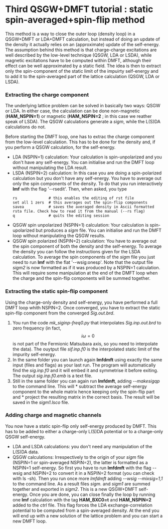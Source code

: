 # Third QSGW+DMFT tutorial : static spin-averaged+spin-flip method

This method is a way to close the outer loop (density loop) in a QSGW+DMFT or LDA+DMFT calculation, but instead of doing an update of the density it actually relies on an (approximate) update of the self-energy.
The assumption behind this method is that charge-charge excitations are well described by the low-level technique (QSGW, LDA or LSDA), while magnetic excitations have to be computed within DMFT, although their effect can be well approximated by a static field. The idea is then to extract only the spin-component of the static limit of the impuirty self-energy and to add it to the spin-averaged part of the lattice calculation (QSGW, LDA or LSDA).

### Extracting the charge component
The underlying lattice problem can be solved in basically two ways: QSGW or LDA. In either case, the calculation can be done non-magnetic (**HAM_NSPIN=1**) or magnetic (**HAM_NSPIN=2** ; in this case we reather speak of LSDA). The QSGW calculations generate a _sigm_, while the L(S)DA calculations do not.

Before starting the DMFT loop, one has to extrac the charge component from the low-level calculation. This has to be done for the density and, if you perform a QSGW calculation, for the self-energy.
* LDA (NSPIN=1) calculation:
   Your calculation is spin-unpolarized and you don't have any self-energy. You can initialise and run the DMFT loop without manipulating the LDA result.
* LSDA (NSPIN=2) calculation: 
   In this case you are doing a spin-polarized calculation but you don't have any self-energy. You have to average out only the spin components of the density. To do that you run interactively **lmf** with the flag '--rsedit'. Then, when asked, you type
   ~~~
   rs              # this enables the editing of rst file 
   set all 1 zers  # this averages out the spin-flip components
   savea           # saves the averaged density in Ascii formatted rsta file. Check how to read it from the manual (--rs flag) 
   q               # quits the editing session
   ~~~
* QSGW spin unpolarized (NSPIN=1) calculation: 
   Your calculation is spin-upolarized but produces a _sigm_ file. You can initialise and run the DMFT loop without manipulating the QSGW results. 
* QSGW spin polarized (NSPIN=2) calculation: 
   You have to average out the spin component of both the density and the self-energy. To average the density you can follow the instructions given for the LSDA calculation.
   To average the spin components of the _sigm_ file you just need to run **lmf** with the flat '--wsig:onesp'. Note that the output file _sigm2_ is now formatted as if it was produced by a NSPIN=1 calculation. This will require some manipulation at the end of the DMFT loop when the charge and the spin-flip components will be summed together.

### Extracting the static spin-flip component
Using the charge-only density and self-energy, you have performed a full DMFT loop whith NSPIN=2. Once converged, you have to extract the static spin-flip component from the converged _Sig.out.brd_.
  1.  You run the code *mk_siginp-freq0.py* that interpolates _Sig.inp.out.brd_ to zero frequency (in fact, $$i\omega=0$$ is not part of the Fermionic Matsubara axis, so you need to interpolate the data). The ouytput file _sif.inp.f0_ is the interpolated static limit of the impurity self-energy.
  2.  In the same folder you can launch again **lmfdmft** using exactly the same input (files and flags) as your last run. The program will automatically find the _sig.inp.f0_ and it will embed it and symmetrise it before exiting. The output *sig.inp.f0.emb* is a text file.
  3.  Still in the same folder you can again run **lmfdmft**, adding *--makesigqp* to the command line. This will
     * subtract the average self-energy component to the whole matrix hence keeping only the spin-flip part and
     * project the resulting matrix in the correct basis.
    The result will be saved in the *sigm1.lsco* file.
  

### Adding charge and magnetic channels
You now have a static spin-flip only self-energy produced by DMFT. This has to be added to either a charge-only L(S)DA potential or to a charge-only QSGW self-energy.
* LDA and LSDA calculations: 
   you don't need any manipulation of the L(S)DA data. 
* QSGW calculations: 
   Irrespectively to the origin of your _sigm_ file (NSPIN=1 or spin-averaged NSPIN=2), the latter is formatted as a NSPIN=1 self-energy. So first you have to run **lmfdmft** with the flag --wsig and NSPIN=2 to convert it in a NSPIN=2 format (you can check with ls -sh).
   Then you run once more *lmfdmft* adding *--wsig --mixsig=1,1* to the command line. As a result files *sigm.* and *sigm1* are summed together and exported in *sigm2*. This is a new QSGW+DMFT self-energy.
Once you are done, you can close finally the loop by running one **lmf** calculation with the tag **HAM_BXC0=t** and **HAM_NSPIN=2** added to the _ctrl_ file. This flag forces the LDA exchange-correlation potential to be computed from a spin-averaged density.
At the end you will end up with a new solution of the lattice problem and you can start a new DMFT loop. 
